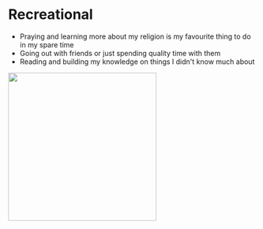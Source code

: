 # Recreational
- Praying and learning more about my religion is my favourite thing to do in my spare time
- Going out with friends or just spending quality time with them
- Reading and building my knowledge on things I didn't know much about
<img src ="https://imageio.forbes.com/specials-images/imageserve/62913c9196815a768edf131b/Woman-reading-book-in-hammock/960x0.jpg?format=jpg&width=960" height="300x"/>
